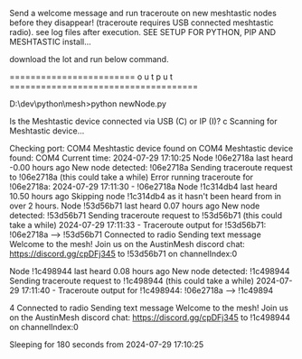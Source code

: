 Send a welcome message and run traceroute on new meshtastic nodes before they disappear! (traceroute requires USB connected meshtastic radio).
see log files after execution.  SEE SETUP FOR PYTHON, PIP AND MESHTASTIC install...

download the lot and run below command.  

======================== o u t p u t ====================================

D:\dev\python\mesh>python newNode.py

Is the Meshtastic device connected via USB (C) or IP (I)? c
Scanning for Meshtastic device...

Checking port: COM4
Meshtastic device found on COM4
Meshtastic device found: COM4
Current time: 2024-07-29 17:10:25
Node !06e2718a last heard -0.00 hours ago
New node detected: !06e2718a
Sending traceroute request to !06e2718a (this could take a while)
Error running traceroute for !06e2718a: 2024-07-29 17:11:30 - !06e2718a
Node !1c314db4 last heard 10.50 hours ago
Skipping node !1c314db4 as it hasn't been heard from in over 2 hours.
Node !53d56b71 last heard 0.07 hours ago
New node detected: !53d56b71
Sending traceroute request to !53d56b71 (this could take a while)
2024-07-29 17:11:33 - Traceroute output for !53d56b71: !06e2718a --> !53d56b71
Connected to radio
Sending text message Welcome to the mesh! Join us on the AustinMesh discord chat: https://discord.gg/cpDFj345 to !53d56b71 on channelIndex:0

Node !1c498944 last heard 0.08 hours ago
New node detected: !1c498944
Sending traceroute request to !1c498944 (this could take a while)
2024-07-29 17:11:40 - Traceroute output for !1c498944: !06e2718a --> !1c49894

4
Connected to radio
Sending text message Welcome to the mesh! Join us on the AustinMesh discord chat: https://discord.gg/cpDFj345 to !1c498944 on channelIndex:0

Sleeping for 180 seconds from 2024-07-29 17:10:25

